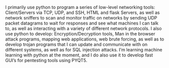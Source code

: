 I primarily use python to program a series of low-level networking tools: Client/Servers via TCP, UDP, and SSH, HTML and flask Servers, 
as well as network sniffers to scan and monitor traffic on networks by sending UDP packet datagrams to wait for responses and see what
machines I can talk to, as well as interacting with a variety of different network protocols. I also use python to develop: Encryption/Decryption 
tools, Man in the browser attack programs, mapping web applications, web brute forcing, as well as to develop trojan programs that I can update 
and communicate with on different systems, as well as for SQL injection attacks. I’m learning machine learning with python at the moment, 
and I do also use it to develop fast GUI’s for pentesting tools using PYQT5.
